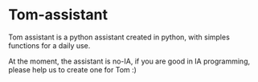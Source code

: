# Tom-assistant
Tom assistant is a python assistant created in python, with simples functions for a daily use.

At the moment, the assistant is no-IA, if you are good in IA programming, please help us to create one for Tom :)
